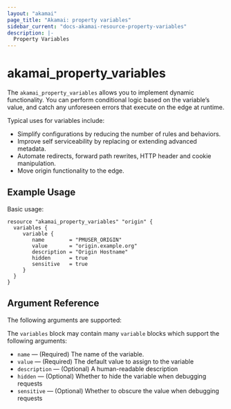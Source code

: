 ```yaml
---
layout: "akamai"
page_title: "Akamai: property variables"
sidebar_current: "docs-akamai-resource-property-variables"
description: |-
  Property Variables
---
```


# akamai_property_variables


The `akamai_property_variables` allows you to implement dynamic functionality. You can perform conditional logic based on the variable’s value, and catch any unforeseen errors that execute on the edge at runtime.

Typical uses for variables include:

* Simplify configurations by reducing the number of rules and behaviors.
* Improve self serviceability by replacing or extending advanced metadata.
* Automate redirects, forward path rewrites, HTTP header and cookie manipulation.
* Move origin functionality to the edge.


## Example Usage

Basic usage:

```hcl
resource "akamai_property_variables" "origin" {
  variables {
     variable {
        name        = "PMUSER_ORIGIN"
        value       = "origin.example.org"
        description = "Origin Hostname"
        hidden      = true
        sensitive   = true
     }
  }
}
```

## Argument Reference

The following arguments are supported:

The `variables` block may contain many `variable` blocks which support the following arguments:

* `name` — (Required) The name of the variable.
* `value` — (Required) The default value to assign to the variable
* `description` — (Optional) A human-readable description
* `hidden` — (Optional) Whether to hide the variable when debugging requests
* `sensitive` — (Optional) Whether to obscure the value when debugging requests